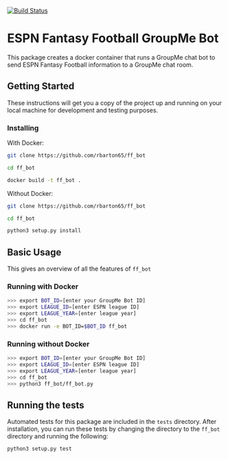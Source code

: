 [![Build Status](https://travis-ci.org/rbarton65/ff_bot.svg?branch=master)](https://travis-ci.org/rbarton65/ff_bot)

# ESPN Fantasy Football GroupMe Bot

This package creates a docker container that runs a GroupMe chat bot to send 
ESPN Fantasy Football information to a GroupMe chat room.

## Getting Started

These instructions will get you a copy of the project up and running 
on your local machine for development and testing purposes.

### Installing
With Docker:
```bash
git clone https://github.com/rbarton65/ff_bot

cd ff_bot

docker build -t ff_bot .
```

Without Docker:

```bash
git clone https://github.com/rbarton65/ff_bot

cd ff_bot

python3 setup.py install
```


## Basic Usage

This gives an overview of all the features of `ff_bot`

### Running with Docker

```bash
>>> export BOT_ID=[enter your GroupMe Bot ID]
>>> export LEAGUE_ID=[enter ESPN league ID]
>>> export LEAGUE_YEAR=[enter league year]
>>> cd ff_bot
>>> docker run -e BOT_ID=$BOT_ID ff_bot
```

### Running without Docker

```bash
>>> export BOT_ID=[enter your GroupMe Bot ID]
>>> export LEAGUE_ID=[enter ESPN league ID]
>>> export LEAGUE_YEAR=[enter league year]
>>> cd ff_bot
>>> python3 ff_bot/ff_bot.py
```

## Running the tests

Automated tests for this package are included in the `tests` directory. After installation,
you can run these tests by changing the directory to the `ff_bot` directory and running the following:

```python3
python3 setup.py test
```